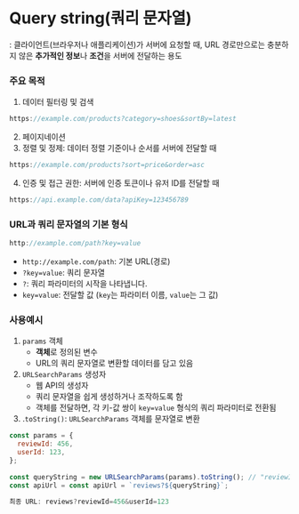# Query string(쿼리 문자열)
: 클라이언트(브라우저나 애플리케이션)가 서버에 요청할 때, URL 경로만으로는 충분하지 않은 **추가적인 정보**나 **조건**을 서버에 전달하는 용도
    
### 주요 목적
1. 데이터 필터링 및 검색      
```jsx
https://example.com/products?category=shoes&sortBy=latest
```
            
2. 페이지네이션
3. 정렬 및 정제: 데이터 정렬 기준이나 순서를 서버에 전달할 때
```jsx
https://example.com/products?sort=price&order=asc
``` 
4. 인증 및 접근 권한: 서버에 인증 토큰이나 유저 ID를 전달할 때
```jsx
https://api.example.com/data?apiKey=123456789
```
            
### URL과 쿼리 문자열의 기본 형식
```jsx
http://example.com/path?key=value
```
        
- `http://example.com/path`: 기본 URL(경로)
- `?key=value`: 쿼리 문자열
- `?`: 쿼리 파라미터의 시작을 나타냅니다.
- `key=value`: 전달할 값 (`key`는 파라미터 이름, `value`는 그 값)

### 사용예시
1. `params` 객체
    - **객체**로 정의된 변수
    - URL의 쿼리 문자열로 변환할 데이터를 담고 있음
2. `URLSearchParams` 생성자
    - 웹 API의 생성자
    - 쿼리 문자열을 쉽게 생성하거나 조작하도록 함
    - 객체를 전달하면, 각 키-값 쌍이 `key=value` 형식의 쿼리 파라미터로 전환됨
3. .`toString()`: `URLSearchParams` 객체를 문자열로 변환
        
```jsx
const params = {
  reviewId: 456,
  userId: 123,
};
        
const queryString = new URLSearchParams(params).toString(); // "reviewId=456&userId=123"        
const apiUrl = const apiUrl = `reviews?${queryString}`;
        
최종 URL: reviews?reviewId=456&userId=123
```

